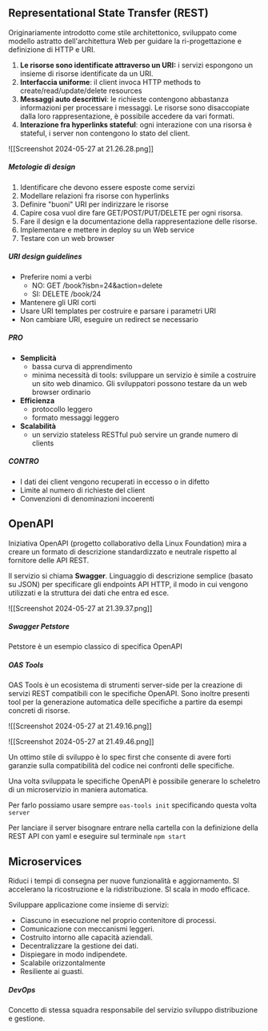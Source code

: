 ## Representational State Transfer (REST)
Originariamente introdotto come stile architettonico, sviluppato come modello astratto dell'architettura Web per guidare la ri-progettazione e definizione di HTTP e URI.

1. **Le risorse sono identificate attraverso un URI:** i servizi espongono un insieme di risorse identificate da un URI.
2. **Interfaccia uniforme**: il client invoca HTTP methods to create/read/update/delete resources
3. **Messaggi auto descrittivi**: le richieste contengono abbastanza informazioni per processare i messaggi. Le risorse sono disaccopiate dalla loro rappresentazione, è possibile accedere da vari formati.
4. **Interazione fra hyperlinks stateful**: ogni interazione con una risorsa è stateful, i server non contengono lo stato del client. 

![[Screenshot 2024-05-27 at 21.26.28.png]]

##### Metologie di design
1. Identificare che devono essere esposte come servizi
2. Modellare relazioni fra risorse con hyperlinks
3. Definire "buoni" URI per indirizzare le risorse
4. Capire cosa vuol dire fare GET/POST/PUT/DELETE per ogni risorsa.
5. Fare il design e la documentazione della rappresentazione delle risorse.
6. Implementare e mettere in deploy su un Web service
7. Testare con un web browser

##### URI design guidelines
- Preferire nomi a verbi
	- NO:      GET /book?isbn=24&action=delete
	- SI:        DELETE /book/24
- Mantenere gli URI corti
- Usare URI templates per costruire e parsare i parametri URI
- Non cambiare URI, eseguire un redirect se necessario

##### PRO
- **Semplicità**
	- bassa curva di apprendimento
	- minima necessità di tools: sviluppare un servizio è simile a costruire un sito web dinamico. Gli sviluppatori possono testare da un web browser ordinario
- **Efficienza**
	- protocollo leggero
	- formato messaggi leggero
- **Scalabilità**
	- un servizio stateless RESTful può servire un grande numero di clients

##### CONTRO
- I dati dei client vengono recuperati in eccesso o in difetto
- Limite al numero di richieste del client
- Convenzioni di denominazioni incoerenti

## OpenAPI
Iniziativa OpenAPI (progetto collaborativo della Linux Foundation) mira a creare un formato di descrizione standardizzato e neutrale rispetto al fornitore delle API REST. 

Il servizio si chiama **Swagger**. Linguaggio di descrizione semplice (basato su JSON) per specificare gli endpoints API HTTP, il modo in cui vengono utilizzati e la struttura dei dati che entra ed esce.

![[Screenshot 2024-05-27 at 21.39.37.png]]
##### Swagger Petstore
Petstore è un esempio classico di specifica OpenAPI
##### OAS Tools
OAS Tools è un ecosistema di strumenti server-side per la creazione di servizi REST compatibili con le specifiche OpenAPI. Sono inoltre presenti tool per la generazione automatica delle specifiche a partire da esempi concreti di risorse.

![[Screenshot 2024-05-27 at 21.49.16.png]]

![[Screenshot 2024-05-27 at 21.49.46.png]]

Un ottimo stile di sviluppo è lo spec first che consente di avere forti garanzie sulla compatibilità del codice nei confronti delle specifiche.

Una volta sviluppata le specifiche OpenAPI è possibile generare lo scheletro di un microservizio in maniera automatica.

Per farlo possiamo usare sempre ```oas-tools init``` specificando questa volta ```server```

Per lanciare il server bisognare entrare nella cartella con la definizione della REST API con yaml e eseguire sul terminale ```npm start```

## Microservices
Riduci i tempi di consegna per nuove funzionalità e aggiornamento. SI accelerano la ricostruzione e la ridistribuzione. SI scala in modo efficace.

Sviluppare applicazione come insieme di servizi:
- Ciascuno in esecuzione nel proprio contenitore di processi.
- Comunicazione con meccanismi leggeri.
- Costruito intorno alle capacità aziendali.
- Decentralizzare la gestione dei dati.
- Dispiegare in modo indipendete.
- Scalabile orizzontalmente
- Resiliente ai guasti.

##### DevOps
Concetto di stessa squadra responsabile del servizio sviluppo distribuzione e gestione.